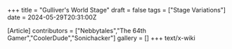 +++
title = "Gulliver's World Stage"
draft = false
tags = ["Stage Variations"]
date = 2024-05-29T20:31:00Z

[Article]
contributors = ["Nebbytales","The 64th Gamer","CoolerDude","Sonichacker"]
gallery = []
+++
text/x-wiki